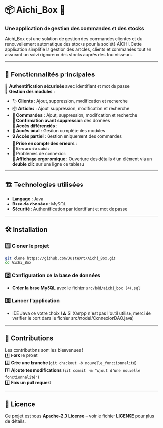 # 📦 Aichi_Box 🏪  
### **Une application de gestion des commandes et des stocks**  

Aichi_Box est une solution de gestion des commandes clientes et du renouvellement automatique des stocks pour la société AÏCHI. Cette application simplifie la gestion des articles, clients et commandes tout en assurant un suivi rigoureux des stocks auprès des fournisseurs.  

---

## 🚀 **Fonctionnalités principales**  

🔹 **Authentification sécurisée** avec identifiant et mot de passe  
🔹 **Gestion des modules** :  
   - 🏷 **Clients** : Ajout, suppression, modification et recherche  
   - 📦 **Articles** : Ajout, suppression, modification et recherche  
   - 🛒 **Commandes** : Ajout, suppression, modification et recherche  
🔹 **Confirmation avant suppression** des données  
🔹 **Accès différenciés** :  
   - 🔑 **Accès total** : Gestion complète des modules  
   - 🔒 **Accès partiel** : Gestion uniquement des commandes  
🔹 **Prise en compte des erreurs** :  
   - 📝 Erreurs de saisie  
   - 🔗 Problèmes de connexion  
🔹 **Affichage ergonomique** : Ouverture des détails d’un élément via un **double clic** sur une ligne de tableau  

---

## 🏗 **Technologies utilisées**  

- **Langage** : Java 
- **Base de données** : MySQL  
- **Sécurité** : Authentification par identifiant et mot de passe  

---

## 🛠 **Installation**  

### 1️⃣ **Cloner le projet**  
```bash
git clone https://github.com/JusteXrt/Aichi_Box.git
cd Aichi_Box
```

### 2️⃣ **Configuration de la base de données**  
- **Créer la base MySQL** avec le fichier `src/bdd/aichi_box (4).sql`  

### 3️⃣ **Lancer l'application**  
- IDE Java de votre choix (⚠ Si Xampp n'est pas l'outil utilisé, merci de vérifier le port dans le fichier src/model/ConnexionDAO.java)  


---

## 🤝 **Contributions**  
Les contributions sont les bienvenues !  
1️⃣ **Fork** le projet  
2️⃣ **Crée une branche** (`git checkout -b nouvelle_fonctionnalité`)  
3️⃣ **Ajoute tes modifications** (`git commit -m "Ajout d'une nouvelle fonctionnalité"`)  
4️⃣ **Fais un pull request**  

---

## 📜 **Licence**  
Ce projet est sous **Apache-2.0 License** – voir le fichier **LICENSE** pour plus de détails.  

